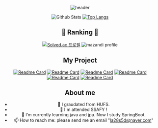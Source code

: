 <div align="center">
  
![header](https://capsule-render.vercel.app/api?type=waving&&color=0:9999FF,100:FFCCE5&height=250&text=soyeonnnb&animation=twinkling&fontColor=B266FF&fontAlignY=40)

![Github Stats](https://github-readme-stats.vercel.app/api?username=soyeonnnb&show_icons=true&theme=buefy) [![Top Langs](https://github-readme-stats.vercel.app/api/top-langs/?username=soyeonnnb&layout=compact)](https://github.com/anuraghazra/github-readme-stats)

## 🏅 Ranking 🏅
[![Solved.ac 프로필](http://mazassumnida.wtf/api/v2/generate_badge?boj=la28s5d)](https://www.acmicpc.net/user/la28s5d)
![mazandi profile](http://mazandi.herokuapp.com/api?handle=la28s5d&theme=warm)


## My Project

[![Readme Card](https://github-readme-stats.vercel.app/api/pin/?username=SDC23Korea-DADADA&repo=OneCloset-AITrain)](https://github.com/SDC23Korea-DADADA/OneCloset-AITrain) [![Readme Card](https://github-readme-stats.vercel.app/api/pin/?username=SDC23Korea-DADADA&repo=OneCloset-AIServer)](https://github.com/SDC23Korea-DADADA/OneCloset-AIServer) [![Readme Card](https://github-readme-stats.vercel.app/api/pin/?username=hihi-square&repo=square-v1)](https://github.com/hihi-square/square-v1) [![Readme Card](https://github-readme-stats.vercel.app/api/pin/?username=soyeonnnb&repo=dallim)](https://github.com/soyeonnnb/dallim)
[![Readme Card](https://github-readme-stats.vercel.app/api/pin/?username=soyeonnnb&repo=ssafynergy-backend)](https://github.com/soyeonnnb/ssafynergy-backend) [![Readme Card](https://github-readme-stats.vercel.app/api/pin/?username=soyeonnnb&repo=ssafynergy-frontend)](https://github.com/soyeonnnb/ssafynergy-frontend)

## About me
- 🔭 I graudated from HUFS.
- 💙 I'm attended SSAFY !
- 🌱 I’m currently learning java and jpa. Now I study SpringBoot.
- 📫 How to reach me: please send me an email "la28s5d@naver.com"

</div>
